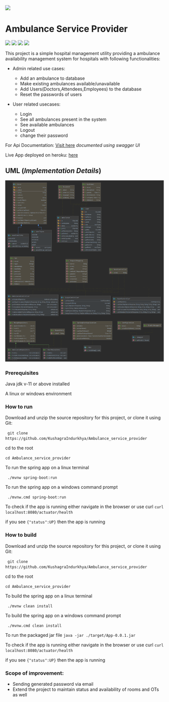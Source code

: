 <img src="http://ForTheBadge.com/images/badges/made-with-java.svg">

# Ambulance Service Provider
<img src="https://img.shields.io/badge/Framework-Spring Boot-green">  <img src="https://img.shields.io/badge/Documentation-SwaggerUI-Blue">  <img src="https://img.shields.io/badge/Deployement-Heroku-purple">  <img src="https://img.shields.io/badge/DB-MongoDB-green">


This project is a simple hospital management utility providing a  ambulance availability management system for hospitals with following functionalities:
+ Admin related use cases:
    + Add an ambulance to database
    + Make existing ambulances available/unavailable
    + Add Users(Doctors,Attendees,Employees) to the database
    + Reset the passwords of users
    
+ User related usecases:
    + Login
    + See all ambulances present in the system
    + See available ambulances
    + Logout
    + change their password

For Api Documentation: [Visit here](https://asp-swe.herokuapp.com/swagger-ui.html#/) *documented using swagger UI*

Live App deployed on heroku: [here](https://asp-swe.herokuapp.com/)



## UML (*Implementation Details*)
![UML](static/uml.png)
### Prerequisites
Java jdk v-11 or above installed

A linux or windows environment
### How to run
Download and unzip the source repository for this project, or clone it using Git:

``` git clone https://github.com/KushagraIndurkhya/Ambulance_service_provider```

cd to the root

``` cd Ambulance_service_provider ```

To run the spring app on a linux terminal

``` ./mvnw spring-boot:run```

To run the spring app on a windows command prompt

``` ./mvnw.cmd spring-boot:run```

To check if the app is running either navigate in the browser or use curl
```curl localhost:8080/actuator/health```

if you see ```{"status":UP}``` then the app is running

### How to build
Download and unzip the source repository for this project, or clone it using Git:

``` git clone https://github.com/KushagraIndurkhya/Ambulance_service_provider```

cd to the root

``` cd Ambulance_service_provider ```

To build the spring app on a linux terminal

``` ./mvnw clean install```

To build the spring app on a windows command prompt

``` ./mvnw.cmd clean install```

To run the packaged jar file
```java -jar ./target/App-0.0.1.jar```

To check if the app is running either navigate in the browser or use curl
```curl localhost:8080/actuator/health```

if you see ```{"status":UP}``` then the app is running

### Scope of improvement:
+ Sending generated password via email
+ Extend the project to maintain status and availability of rooms and OTs as well





